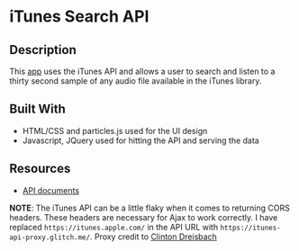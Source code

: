 # iTunes Search API

## Description

This [app](https://thirty-second-dance-party.herokuapp.com/) uses the iTunes API and allows a user to search and listen to a thirty second sample of any audio file available in the iTunes library.


## Built With
- HTML/CSS and particles.js used for the UI design
- Javascript, JQuery used for hitting the API and serving the data 

## Resources 
- [API documents](https://affiliate.itunes.apple.com/resources/documentation/itunes-store-web-service-search-api/)

**NOTE**: The iTunes API can be a little flaky when it comes to returning CORS headers. These headers are necessary for Ajax to work correctly. I have replaced `https://itunes.apple.com/` in the API URL with `https://itunes-api-proxy.glitch.me/`.  Proxy credit to [Clinton Dreisbach](https://github.com/cndreisbach)
